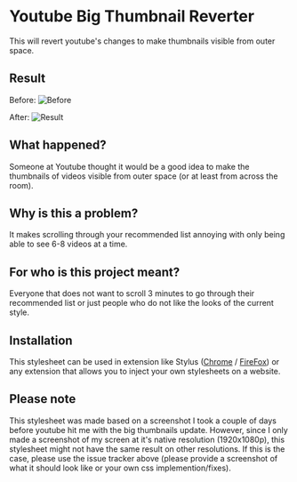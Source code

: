 # Youtube Big Thumbnail Reverter
This will revert youtube's changes to make thumbnails visible from outer space.

## Result
Before:
![Before](https://i.gyazo.com/8d95d27f2a82d0ad7fbc5e6bb37f7527.png "Before")

After:
![Result](https://i.gyazo.com/9d8647901ee88f0e0a3d95f95c1d9b34.png "Result")

## What happened?
Someone at Youtube thought it would be a good idea to make the thumbnails of videos visible from outer space (or at least from across the room).

## Why is this a problem?
It makes scrolling through your recommended list annoying with only being able to see 6-8 videos at a time.

## For who is this project meant?
Everyone that does not want to scroll 3 minutes to go through their recommended list or just people who do not like the looks of the current style.

## Installation
This stylesheet can be used in extension like Stylus ([Chrome](https://chrome.google.com/webstore/detail/stylus/clngdbkpkpeebahjckkjfobafhncgmne) / [FireFox](https://addons.mozilla.org/en-US/firefox/addon/styl-us/)) or any extension that allows you to inject your own stylesheets on a website.

## Please note
This stylesheet was made based on a screenshot I took a couple of days before youtube hit me with the big thumbnails update. However, since I only made a screenshot of my screen at it's native resolution (1920x1080p), this stylesheet might not have the same result on other resolutions. If this is the case, please use the issue tracker above (please provide a screenshot of what it should look like or your own css implemention/fixes).
